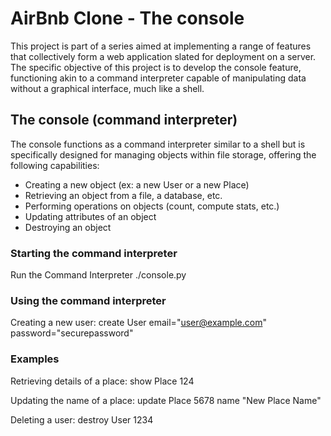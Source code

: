 # AirBnb Clone - The console
This project is part of a series aimed at implementing a range of features
that collectively form a web application slated for deployment on a server.
The specific objective of this project is to develop the console feature,
functioning akin to a command interpreter capable of manipulating data without
a graphical interface, much like a shell.

## The console (command interpreter)
The console functions as a command interpreter similar to a shell but is
specifically designed for managing objects within file storage, offering
the following capabilities:
- Creating a new object (ex: a new User or a new Place)
- Retrieving an object from a file, a database, etc.
- Performing operations on objects (count, compute stats, etc.)
- Updating attributes of an object
- Destroying an object

### Starting the command interpreter
Run the Command Interpreter
./console.py

### Using the command interpreter
Creating a new user:
create User email="user@example.com" password="securepassword"

### Examples
Retrieving details of a place:
show Place 124

Updating the name of a place:
update Place 5678 name "New Place Name"

Deleting a user:
destroy User 1234